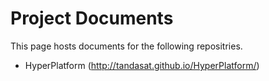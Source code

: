 # Project Documents
This page hosts documents for the following repositries.
- HyperPlatform (http://tandasat.github.io/HyperPlatform/)
